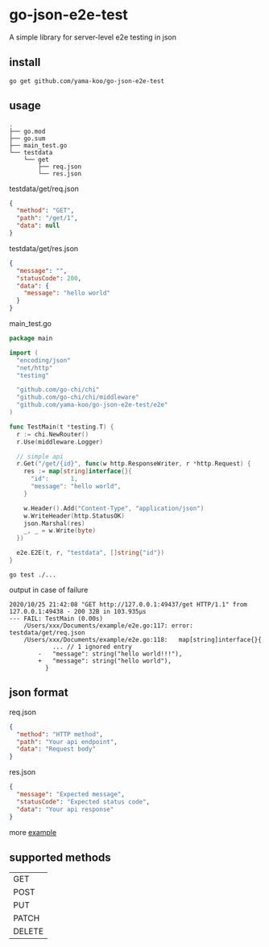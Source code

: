 # go-json-e2e-test
A simple library for server-level e2e testing in json

## install

```
go get github.com/yama-koo/go-json-e2e-test
```

## usage

```
.
├── go.mod
├── go.sum
├── main_test.go
└── testdata
    └── get
        ├── req.json
        └── res.json
```

testdata/get/req.json
```json
{
  "method": "GET",
  "path": "/get/1",
  "data": null
}
```

testdata/get/res.json
```json
{
  "message": "",
  "statusCode": 200,
  "data": {
    "message": "hello world"
  }
}
```

main_test.go
```go
package main

import (
  "encoding/json"
  "net/http"
  "testing"

  "github.com/go-chi/chi"
  "github.com/go-chi/chi/middleware"
  "github.com/yama-koo/go-json-e2e-test/e2e"
)

func TestMain(t *testing.T) {
  r := chi.NewRouter()
  r.Use(middleware.Logger)

  // simple api
  r.Get("/get/{id}", func(w http.ResponseWriter, r *http.Request) {
    res := map[string]interface{}{
      "id":      1,
      "message": "hello world",
    }

    w.Header().Add("Content-Type", "application/json")
    w.WriteHeader(http.StatusOK)
    json.Marshal(res)
    _, _ = w.Write(byte)
  })

  e2e.E2E(t, r, "testdata", []string{"id"})
}
```

```shell
go test ./...
```

output in case of failure
```log
2020/10/25 21:42:08 "GET http://127.0.0.1:49437/get HTTP/1.1" from 127.0.0.1:49438 - 200 32B in 103.935µs
--- FAIL: TestMain (0.00s)
    /Users/xxx/Documents/example/e2e.go:117: error:  testdata/get/req.json
    /Users/xxx/Documents/example/e2e.go:118:   map[string]interface{}{
            ... // 1 ignored entry
        - 	"message": string("hello world!!!"),
        + 	"message": string("hello world"),
          }
```

## json format

req.json
```json
{
  "method": "HTTP method",
  "path": "Your api endpoint",
  "data": "Request body"
}
```

res.json
```json
{
  "message": "Expected message",
  "statusCode": "Expected status code",
  "data": "Your api response"
}
```

more [example](./e2e/testdata)

## supported methods

||
|-|
|GET|
|POST|
|PUT|
|PATCH|
|DELETE|
